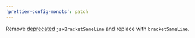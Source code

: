 ```yaml
---
'prettier-config-monots': patch
---
```


Remove [deprecated](https://prettier.io/blog/2021/09/09/2.4.0.html) `jsxBracketSameLine` and replace with `bracketSameLine`.
